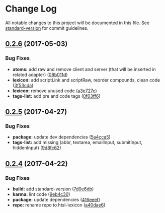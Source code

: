 # Change Log

All notable changes to this project will be documented in this file. See [standard-version](https://github.com/conventional-changelog/standard-version) for commit guidelines.

<a name="0.2.6"></a>
## [0.2.6](https://github.com/nomocas/htsl/compare/v0.2.5...v0.2.6) (2017-05-03)


### Bug Fixes

* **atoms:** add raw and remove client and server (that will be inserted in related adapter) ([08b011d](https://github.com/nomocas/htsl/commit/08b011d))
* **lexicon:** add scriptLink and scriptRaw, reorder compounds, clean code ([3f53cda](https://github.com/nomocas/htsl/commit/3f53cda))
* **lexicon:** remove unused code ([a3e727c](https://github.com/nomocas/htsl/commit/a3e727c))
* **tags-list:** add pre and code tags ([0f03ff6](https://github.com/nomocas/htsl/commit/0f03ff6))



<a name="0.2.5"></a>
## [0.2.5](https://github.com/nomocas/htsl/compare/v0.2.4...v0.2.5) (2017-04-27)


### Bug Fixes

* **package:** update dev dependencies ([5a4cca5](https://github.com/nomocas/htsl/commit/5a4cca5))
* **tags-list:** add missing (abbr, textarea, emailInput, submitInput, hiddenInput) ([9d8fc62](https://github.com/nomocas/htsl/commit/9d8fc62))



<a name="0.2.4"></a>
## [0.2.4](https://github.com/nomocas/htsl/compare/v0.2.3...v0.2.4) (2017-04-22)


### Bug Fixes

* **build:** add standard-version ([7d0e6db](https://github.com/nomocas/htsl/commit/7d0e6db))
* **karma:** lint code ([9eb4c30](https://github.com/nomocas/htsl/commit/9eb4c30))
* **package:** update dependencies ([416eeef](https://github.com/nomocas/htsl/commit/416eeef))
* **repo:** rename repo to htsl-lexicon ([a40dae6](https://github.com/nomocas/htsl/commit/a40dae6))

